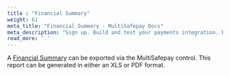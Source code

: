 ```yaml
---
title : "Financial Summary"
weight: 61
meta_title: "Financial Summary - MultiSafepay Docs"
meta_description: "Sign up. Build and test your payments integration. Explore our products and services. Use our API Reference, SDKs, and wrappers. Get support."
read_more: '.'
---
```

A [Financial Summary](https://merchant.multisafepay.com/financial-summary) can be exported via the MultiSafepay control. This report can be generated in either an XLS or PDF format.